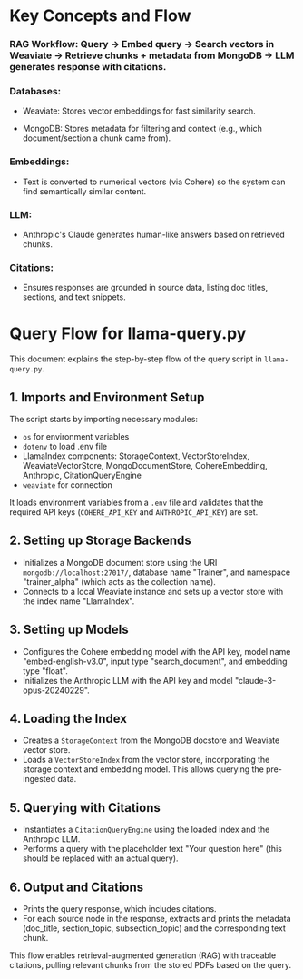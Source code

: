 # Key Concepts and Flow

### RAG Workflow: Query → Embed query → Search vectors in Weaviate → Retrieve chunks + metadata from MongoDB → LLM generates response with citations.

### Databases:
- Weaviate: Stores vector embeddings for fast similarity search.

- MongoDB: Stores metadata for filtering and context (e.g., which document/section a chunk came from). 

### Embeddings:  
- Text is converted to numerical vectors (via Cohere) so the system can find semantically similar content.
### LLM: 
- Anthropic's Claude generates human-like answers based on retrieved chunks.
### Citations: 
- Ensures responses are grounded in source data, listing doc titles, sections, and text snippets.





# Query Flow for llama-query.py

This document explains the step-by-step flow of the query script in `llama-query.py`.

## 1. Imports and Environment Setup

The script starts by importing necessary modules:

- `os` for environment variables
- `dotenv` to load .env file
- LlamaIndex components: StorageContext, VectorStoreIndex, WeaviateVectorStore, MongoDocumentStore, CohereEmbedding, Anthropic, CitationQueryEngine
- `weaviate` for connection

It loads environment variables from a `.env` file and validates that the required API keys (`COHERE_API_KEY` and `ANTHROPIC_API_KEY`) are set.

## 2. Setting up Storage Backends

- Initializes a MongoDB document store using the URI `mongodb://localhost:27017/`, database name "Trainer", and namespace "trainer_alpha" (which acts as the collection name).
- Connects to a local Weaviate instance and sets up a vector store with the index name "LlamaIndex".

## 3. Setting up Models

- Configures the Cohere embedding model with the API key, model name "embed-english-v3.0", input type "search_document", and embedding type "float".
- Initializes the Anthropic LLM with the API key and model "claude-3-opus-20240229".

## 4. Loading the Index

- Creates a `StorageContext` from the MongoDB docstore and Weaviate vector store.
- Loads a `VectorStoreIndex` from the vector store, incorporating the storage context and embedding model. This allows querying the pre-ingested data.

## 5. Querying with Citations

- Instantiates a `CitationQueryEngine` using the loaded index and the Anthropic LLM.
- Performs a query with the placeholder text "Your question here" (this should be replaced with an actual query).

## 6. Output and Citations

- Prints the query response, which includes citations.
- For each source node in the response, extracts and prints the metadata (doc_title, section_topic, subsection_topic) and the corresponding text chunk.

This flow enables retrieval-augmented generation (RAG) with traceable citations, pulling relevant chunks from the stored PDFs based on the query.
